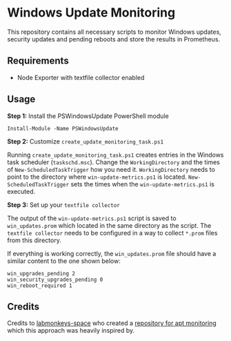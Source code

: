 # Windows Update Monitoring
This repository contains all necessary scripts to monitor Windows updates, security updates and pending reboots and store the results in Prometheus.

## Requirements
- Node Exporter with textfile collector enabled

## Usage

**Step 1:** Install the PSWindowsUpdate PowerShell module
```
Install-Module -Name PSWindowsUpdate
```

**Step 2:** Customize `create_update_monitoring_task.ps1`

Running `create_update_monitoring_task.ps1` creates entries in the Windows task scheduler (`taskschd.msc`).
Change the `WorkingDirectory` and the times of `New-ScheduledTaskTrigger` how you need it. `WorkingDirectory` needs to point to the directory where `win-update-metrics.ps1` is located. `New-ScheduledTaskTrigger` sets the times when the `win-update-metrics.ps1` is executed.

**Step 3:** Set up your `textfile collector`

The output of the `win-update-metrics.ps1` script is saved to `win_updates.prom` which located in the same directory as the script. The `textfile collector` needs to be configured in a way to collect `*.prom` files from this directory.

If everything is working correctly, the `win_updates.prom` file should have a similar content to the one shown below:
```
win_upgrades_pending 2
win_security_upgrades_pending 0
win_reboot_required 1
```

## Credits
Credits to [labmonkeys-space](https://github.com/labmonkeys-space) who created a [repository for apt monitoring](https://github.com/labmonkeys-space/apt-prometheus) which this approach was heavily inspired by.